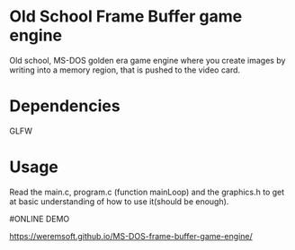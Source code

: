 # Old School Frame Buffer game engine
Old school, MS-DOS golden era game engine where you create images by writing into a memory region, that is pushed to the video card.

# Dependencies
GLFW

# Usage
Read the main.c, program.c (function mainLoop) and the graphics.h to get at basic understanding of how to use it(should be enough).

#ONLINE DEMO

https://weremsoft.github.io/MS-DOS-frame-buffer-game-engine/